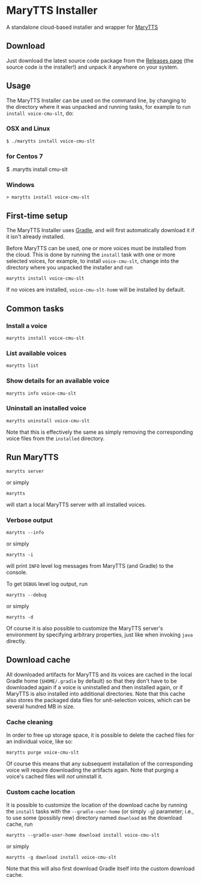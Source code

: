 # MaryTTS Installer

A standalone cloud-based installer and wrapper for
[MaryTTS](http://mary.dfki.de/)

## Download

Just download the latest source code package from the [Releases
page](https://github.com/marytts/marytts-installer/releases) (the source code
*is* the installer!) and unpack it anywhere on your system.

## Usage

The MaryTTS Installer can be used on the command line, by changing to the
directory where it was unpacked and running tasks, for example to run
`install voice-cmu-slt`, do:

### OSX and Linux

    $ ./marytts install voice-cmu-slt
    
### for Centos 7
   $ .marytts install cmu-slt

### Windows

    > marytts install voice-cmu-slt

## First-time setup

The MaryTTS Installer uses [Gradle](https://gradle.org/), and will first
automatically download it if it isn't already installed.

Before MaryTTS can be used, one or more voices must be installed from the cloud.
This is done by running the `install` task with one or more selected voices,
for example, to install `voice-cmu-slt`, change into the directory where you
unpacked the installer and run

    marytts install voice-cmu-slt

If no voices are installed, `voice-cmu-slt-hsmm` will be installed by default.

## Common tasks

### Install a voice

    marytts install voice-cmu-slt

### List available voices

    marytts list

### Show details for an available voice

    marytts info voice-cmu-slt

### Uninstall an installed voice

    marytts uninstall voice-cmu-slt

Note that this is effectively the same as simply removing the corresponding
voice files from the `installed` directory.

## Run MaryTTS

    marytts server

or simply

    marytts

will start a local MaryTTS server with all installed voices.

### Verbose output

    marytts --info

or simply

    marytts -i

will print `INFO` level log messages from MaryTTS (and Gradle) to the console.

To get `DEBUG` level log output, run

    marytts --debug

or simply

    marytts -d

Of course it is also possible to customize the MaryTTS server's environment by
specifying arbitrary properties, just like when invoking `java` directly.

## Download cache

All downloaded artifacts for MaryTTS and its voices are cached in the local
Gradle home (`$HOME/.gradle` by default) so that they don't have to be
downloaded again if a voice is uninstalled and then installed again, or if
MaryTTS is also installed into additional directories. Note that this cache also
stores the packaged data files for unit-selection voices, which can be several
hundred MB in size.

### Cache cleaning

In order to free up storage space, it is possible to delete the cached files for
an individual voice, like so:

    marytts purge voice-cmu-slt

Of course this means that any subsequent installation of the corresponding voice
will require downloading the artifacts again. Note that purging a voice's cached
files will *not* uninstall it.

### Custom cache location

It is possible to customize the location of the download cache by running the
`install` tasks with the `--gradle-user-home` (or simply `-g`) parameter; i.e.,
to use some (possibly new) directory named `download` as the download cache, run

    marytts --gradle-user-home download install voice-cmu-slt

or simply

    marytts -g download install voice-cmu-slt

Note that this will also first download Gradle itself into the custom download
cache.
